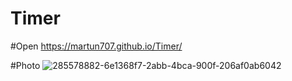# Timer

#Open https://martun707.github.io/Timer/


#Photo
![285578882-6e1368f7-2abb-4bca-900f-206af0ab6042](https://github.com/Martun707/Timer/assets/115223928/09e0b81c-2115-4181-98b9-56f74deb18ea)
